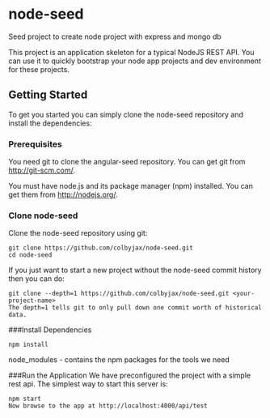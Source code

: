 # node-seed
Seed project to create node project with express and mongo db

This project is an application skeleton for a typical NodeJS REST API. You can use it to quickly bootstrap your node app projects and dev environment for these projects.

## Getting Started
To get you started you can simply clone the node-seed repository and install the dependencies:

### Prerequisites
You need git to clone the angular-seed repository. You can get git from http://git-scm.com/.

You must have node.js and its package manager (npm) installed. You can get them from http://nodejs.org/.

### Clone node-seed
Clone the node-seed repository using git:
```
git clone https://github.com/colbyjax/node-seed.git
cd node-seed
```
If you just want to start a new project without the node-seed commit history then you can do:
```
git clone --depth=1 https://github.com/colbyjax/node-seed.git <your-project-name>
The depth=1 tells git to only pull down one commit worth of historical data.
```

###Install Dependencies
```
npm install
```
node_modules - contains the npm packages for the tools we need

###Run the Application
We have preconfigured the project with a simple rest api. The simplest way to start this server is:

```
npm start
Now browse to the app at http://localhost:4000/api/test
```


